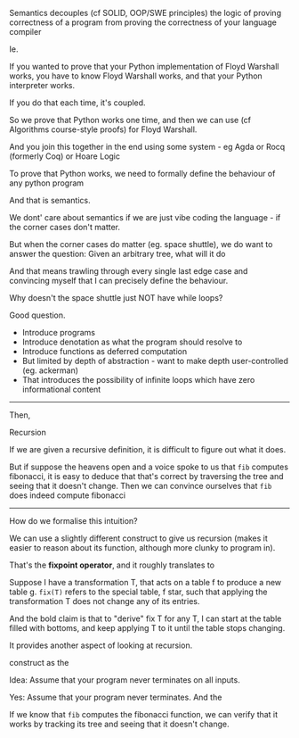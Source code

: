 
Semantics decouples (cf SOLID, OOP/SWE principles) the logic of proving correctness of a program from proving the correctness of your language compiler 

Ie. 

If you wanted to prove that your Python implementation of Floyd Warshall works, you have to know Floyd Warshall works, and that your Python interpreter works.

If you do that each time, it's coupled.

So we prove that Python works one time, and then we can use (cf Algorithms course-style proofs) for Floyd Warshall.

And you join this together in the end using some system - eg Agda or Rocq (formerly Coq) or Hoare Logic 

To prove that Python works, we need to formally define the behaviour of any python program 

And that is semantics.



We dont' care about semantics if we are just vibe coding the language - if the corner cases don't matter.

But when the corner cases do matter (eg. space shuttle), we do want to answer the question: Given an arbitrary tree, what will it do

And that means trawling through every single last edge case and convincing myself that I can precisely define the behaviour.

Why doesn't the space shuttle just NOT have while loops?

Good question.






- Introduce programs
- Introduce denotation as what the program should resolve to
- Introduce functions as deferred computation
- But limited by depth of abstraction - want to make depth user-controlled (eg. ackerman)
- That introduces the possibility of infinite loops which have zero informational content

---
Then,



Recursion

If we are given a recursive definition, it is difficult to figure out what it does.

But if suppose the heavens open and a voice spoke to us that `fib` computes fibonacci, it is easy to deduce that that's correct by traversing the tree and seeing that it doesn't change. Then we can convince ourselves that `fib` does indeed compute fibonacci

---

How do we formalise this intuition?

We can use a slightly different construct to give us recursion (makes it easier to reason about its function, although more clunky to program in).

That's the **fixpoint operator**, and it roughly translates to

Suppose I have a transformation T, that acts on a table f to produce a new table g. `fix(T)` refers to the special table, f star, such that applying the transformation T does not change any of its entries.

And the bold claim is that to "derive" fix T for any T, I can start at the table filled with bottoms, and keep applying T to it until the table stops changing.

It provides another aspect of looking at recursion. 



 construct as the 

Idea: Assume that your program never terminates on all inputs.

Yes: Assume that your program never terminates. And the

If we know that `fib` computes the fibonacci function, we can verify that it works by tracking its tree and seeing that it doesn't change.


